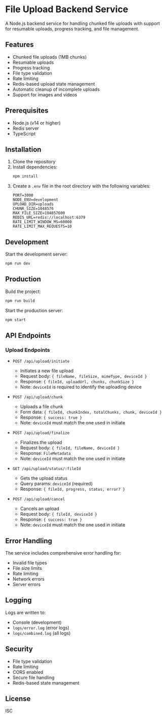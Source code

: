 # File Upload Backend Service

A Node.js backend service for handling chunked file uploads with support for resumable uploads, progress tracking, and file management.

## Features

-   Chunked file uploads (1MB chunks)
-   Resumable uploads
-   Progress tracking
-   File type validation
-   Rate limiting
-   Redis-based upload state management
-   Automatic cleanup of incomplete uploads
-   Support for images and videos

## Prerequisites

-   Node.js (v14 or higher)
-   Redis server
-   TypeScript

## Installation

1. Clone the repository
2. Install dependencies:
    ```bash
    npm install
    ```
3. Create a `.env` file in the root directory with the following variables:
    ```
    PORT=3000
    NODE_ENV=development
    UPLOAD_DIR=uploads
    CHUNK_SIZE=1048576
    MAX_FILE_SIZE=104857600
    REDIS_URL=redis://localhost:6379
    RATE_LIMIT_WINDOW_MS=60000
    RATE_LIMIT_MAX_REQUESTS=10
    ```

## Development

Start the development server:

```bash
npm run dev
```

## Production

Build the project:

```bash
npm run build
```

Start the production server:

```bash
npm start
```

## API Endpoints

### Upload Endpoints

-   `POST /api/upload/initiate`

    -   Initiates a new file upload
    -   Request body: `{ fileName, fileSize, mimeType, deviceId }`
    -   Response: `{ fileId, uploadUrl, chunks, chunkSize }`
    -   Note: `deviceId` is required to identify the uploading device

-   `POST /api/upload/chunk`

    -   Uploads a file chunk
    -   Form data: `{ fileId, chunkIndex, totalChunks, chunk, deviceId }`
    -   Response: `{ success: true }`
    -   Note: `deviceId` must match the one used in initiate

-   `POST /api/upload/finalize`

    -   Finalizes the upload
    -   Request body: `{ fileId, fileName, deviceId }`
    -   Response: `FileMetadata`
    -   Note: `deviceId` must match the one used in initiate

-   `GET /api/upload/status/:fileId`

    -   Gets the upload status
    -   Query params: `deviceId` (required)
    -   Response: `{ fileId, progress, status, error? }`

-   `POST /api/upload/cancel`
    -   Cancels an upload
    -   Request body: `{ fileId, deviceId }`
    -   Response: `{ success: true }`
    -   Note: `deviceId` must match the one used in initiate

## Error Handling

The service includes comprehensive error handling for:

-   Invalid file types
-   File size limits
-   Rate limiting
-   Network errors
-   Server errors

## Logging

Logs are written to:

-   Console (development)
-   `logs/error.log` (error logs)
-   `logs/combined.log` (all logs)

## Security

-   File type validation
-   Rate limiting
-   CORS enabled
-   Secure file handling
-   Redis-based state management

## License

ISC
